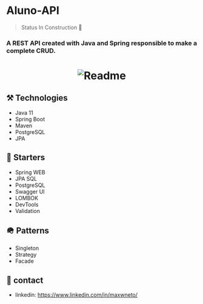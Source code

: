 # Aluno-API
> Status In Construction 🚧
### A REST API created with Java and Spring responsible to make a complete CRUD.

<h1 align="center">
  <img alt="Readme" title="Readme" src="https://user-images.githubusercontent.com/87916631/174416367-48296fea-aac1-4eba-8abc-451fc2c8f97e.JPG"/>
</h1>

## ⚒️ Technologies
+ Java 11
+ Spring Boot
+ Maven
+ PostgreSQL
+ JPA


## 🌱 Starters
+ Spring WEB
+ JPA SQL
+ PostgreSQL
+ Swagger UI
+ LOMBOK
+ DevTools
+ Validation

## 🪖 Patterns
+ Singleton
+ Strategy
+ Facade

## 📲 contact
+ linkedin: https://www.linkedin.com/in/maxwneto/

